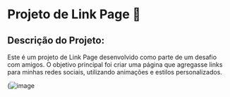 # Projeto de Link Page 🔗

## Descrição do Projeto:
Este é um projeto de Link Page desenvolvido como parte de um desafio com amigos.
O objetivo principal foi criar uma página que agregasse links para minhas redes sociais, 
utilizando animações e estilos personalizados. 


(![image](https://github.com/ewerson1/LinkPagess/assets/110944598/457c5327-f6ed-485a-84ab-923c73b9d97c)
